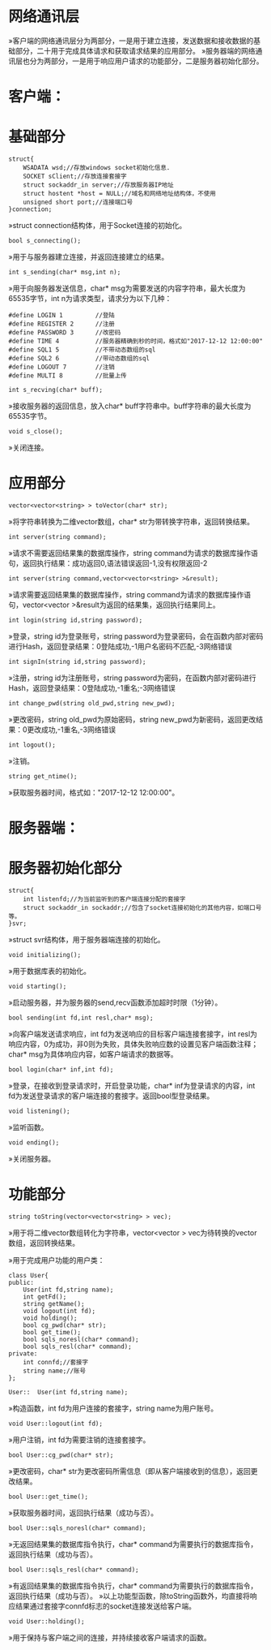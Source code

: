 # 网络通讯层
&raquo;客户端的网络通讯层分为两部分，一是用于建立连接，发送数据和接收数据的基础部分，二十用于完成具体请求和获取请求结果的应用部分。
&raquo;服务器端的网络通讯层也分为两部分，一是用于响应用户请求的功能部分，二是服务器初始化部分。


# 客户端：
# 基础部分
	struct{
		WSADATA wsd;//存放windows socket初始化信息.
		SOCKET sClient;//存放连接套接字
		struct sockaddr_in server;//存放服务器IP地址
		struct hostent *host = NULL;//域名和网络地址结构体，不使用
		unsigned short port;//连接端口号
	}connection;
&raquo;struct connection结构体，用于Socket连接的初始化。
	
	bool s_connecting();
&raquo;用于与服务器建立连接，并返回连接建立的结果。
	
	int s_sending(char* msg,int n);
&raquo;用于向服务器发送信息，char* msg为需要发送的内容字符串，最大长度为65535字节，int n为请求类型，请求分为以下几种：
	
	#define LOGIN 1         //登陆
	#define REGISTER 2      //注册
	#define PASSWORD 3      //改密码
	#define TIME 4          //服务器精确到秒的时间，格式如"2017-12-12 12:00:00"
	#define SQL1 5          //不带动态数组的sql
	#define SQL2 6          //带动态数组的sql
	#define LOGOUT 7		//注销
	#define MULTI 8			//批量上传
	
	int s_recving(char* buff);
&raquo;接收服务器的返回信息，放入char* buff字符串中。buff字符串的最大长度为65535字节。

	void s_close();
&raquo;关闭连接。
	
# 应用部分
	vector<vector<string> > toVector(char* str);
&raquo;将字符串转换为二维vector数组，char* str为带转换字符串，返回转换结果。
	
	int server(string command);
&raquo;请求不需要返回结果集的数据库操作，string command为请求的数据库操作语句，返回执行结果：成功返回0,语法错误返回-1,没有权限返回-2
	
	int server(string command,vector<vector<string> >&result);
&raquo;请求需要返回结果集的数据库操作，string command为请求的数据库操作语句，vector<vector<string> >&result为返回的结果集，返回执行结果同上。
	
	int login(string id,string password);
&raquo;登录，string id为登录账号，string password为登录密码，会在函数内部对密码进行Hash，返回登录结果：0登陆成功,-1用户名密码不匹配,-3网络错误
	
	int signIn(string id,string password);
&raquo;注册，string id为注册账号，string password为密码，在函数内部对密码进行Hash，返回登录结果：0登陆成功,-1重名;-3网络错误

	int change_pwd(string old_pwd,string new_pwd);
&raquo;更改密码，string old_pwd为原始密码，string new_pwd为新密码，返回更改结果：0更改成功,-1重名,-3网络错误

	int logout();
&raquo;注销。

	string get_ntime();
&raquo;获取服务器时间，格式如："2017-12-12 12:00:00"。
	

# 服务器端：
# 服务器初始化部分
	struct{
		int listenfd;//为当前监听到的客户端连接分配的套接字
		struct sockaddr_in sockaddr;//包含了socket连接初始化的其他内容，如端口号等。
	}svr;
&raquo;struct svr结构体，用于服务器端连接的初始化。

	void initializing();
&raquo;用于数据库表的初始化。

	void starting();
&raquo;启动服务器，并为服务器的send,recv函数添加超时时限（1分钟）。

	bool sending(int fd,int resl,char* msg);
&raquo;向客户端发送请求响应，int fd为发送响应的目标客户端连接套接字，int resl为响应内容，0为成功，非0则为失败，具体失败响应数的设置见客户端函数注释；char* msg为具体响应内容，如客户端请求的数据等。

	bool login(char* inf,int fd);
&raquo;登录，在接收到登录请求时，开启登录功能，char* inf为登录请求的内容，int fd为发送登录请求的客户端连接的套接字。返回bool型登录结果。

	void listening();
&raquo;监听函数。
	
	void ending();
&raquo;关闭服务器。

# 功能部分
	string toString(vector<vector<string> > vec);
&raquo;用于将二维vector数组转化为字符串，vector<vector<string> > vec为待转换的vector数组，返回转换结果。

&raquo;用于完成用户功能的用户类：

	class User{
	public:
		User(int fd,string name);
		int getFd();
		string getName();
		void logout(int fd);
		void holding();
		bool cg_pwd(char* str);
		bool get_time();
		bool sqls_noresl(char* command);
		bool sqls_resl(char* command);
	private:
		int connfd;//套接字
		string name;//账号
	};
	
	User::	User(int fd,string name);
&raquo;构造函数，int fd为用户连接的套接字，string name为用户账号。

	void User::logout(int fd);
&raquo;用户注销，int fd为需要注销的连接套接字。

	bool User::cg_pwd(char* str);
&raquo;更改密码，char* str为更改密码所需信息（即从客户端接收到的信息），返回更改结果。

	bool User::get_time();
&raquo;获取服务器时间，返回执行结果（成功与否）。

	bool User::sqls_noresl(char* command);
&raquo;无返回结果集的数据库指令执行，char* command为需要执行的数据库指令，返回执行结果（成功与否）。

	bool User::sqls_resl(char* command);
&raquo;有返回结果集的数据库指令执行，char* command为需要执行的数据库指令，返回执行结果（成功与否）。
&raquo;以上功能型函数，除toString函数外，均直接将响应结果通过套接字connfd标志的socket连接发送给客户端。

	void User::holding();
&raquo;用于保持与客户端之间的连接，并持续接收客户端请求的函数。
	

